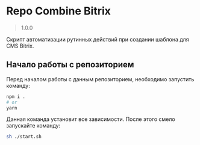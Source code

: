 # Repo Combine Bitrix

> 1.0.0

Скрипт автоматизации рутинных действий при создании шаблона для CMS Bitrix.

## Начало работы с репозиторием

Перед началом работы с данным репозиторием, необходимо запустить команду:

```bash
npm i .
# or
yarn
```

Данная команда установит все зависимости. После этого смело запускайте команду:

```bash
sh ./start.sh
```
